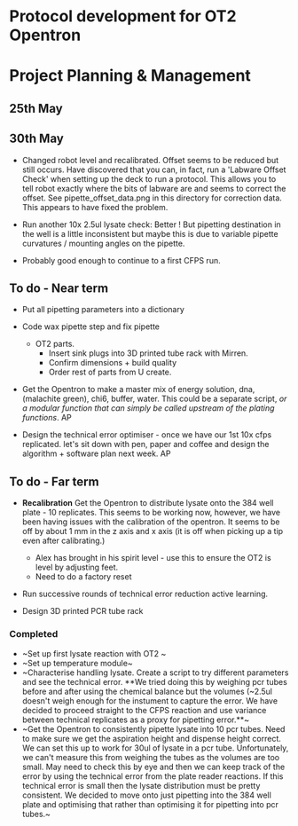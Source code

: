 # Protocol development for OT2 Opentron


# Project Planning & Management


## 25th May

## 30th May

* Changed robot level and recalibrated. Offset seems to be reduced but still occurs. Have discovered that you can, in fact, run a 'Labware Offset Check' when setting up the deck to run a protocol.
This allows you to tell robot exactly where the bits of labware are and seems to correct the offset. See pipette_offset_data.png in this directory for correction data. This appears to have fixed the problem.

* Run another 10x 2.5ul lysate check: Better ! But pipetting destination in the well is a little inconsistent but maybe this is due to variable pipette curvatures / mounting angles on the pipette.

* Probably good enough to continue to a first CFPS run.

## To do  - Near term

* Put all pipetting parameters into a dictionary

* Code wax pipette step and fix pipette
  * OT2 parts.
    * Insert sink plugs into 3D printed tube rack with Mirren.
    * Confirm dimensions + build quality
    * Order rest of parts from U create.

* Get the Opentron to make a master mix of energy solution, dna, (malachite green),
chi6, buffer, water. This could be a separate script, *or a modular function that can simply be called upstream of the plating functions*. AP

* Design the technical error optimiser - once we have our 1st 10x cfps replicated. let's sit down with pen, paper and coffee and design the algorithm + software plan next week. AP

## To do - Far term

* **Recalibration**  Get the Opentron to distribute lysate onto the 384 well plate - 10 replicates.
This seems to be working now, however, we have been having issues with the calibration
of the opentron. It seems to be off by about 1 mm in the z axis and x axis (it
is off when picking up a tip even after calibrating.)
  * Alex has brought in his spirit level - use this to ensure the OT2 is level by adjusting feet.
  * Need to do a factory reset


* Run successive rounds of technical error reduction active learning.

* Design 3D printed PCR tube rack


### Completed

* ~Set up first lysate reaction with OT2 ~
* ~Set up temperature module~
* ~Characterise handling lysate. Create a script to try different parameters
and see the technical error. **We tried doing this by weighing pcr tubes before
and after using the chemical balance but the volumes (~2.5ul doesn't weigh enough
for the instument to capture the error. We have decided to proceed straight to the
CFPS reaction and use variance between technical replicates as a proxy for
pipetting error.**~
* ~Get the Opentron to consistently pipette lysate into 10 pcr tubes. Need to make sure
we get the aspiration height and dispense height correct. We can set this up to work
for 30ul of lysate in a pcr tube. Unfortunately, we can't measure this from weighing
the tubes as the volumes are too small. May need to check this by eye and then we
can keep track of the error by using the technical error from the plate reader reactions.
If this technical error is small then the lysate distribution must be pretty consistent.
We decided to move onto just pipetting into the 384 well plate and optimising that
rather than optimising it for pipetting into pcr tubes.~
